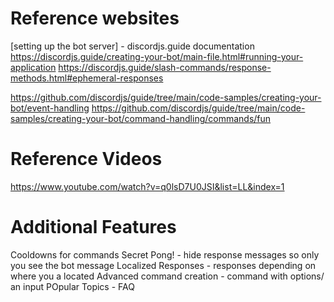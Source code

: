 # Reference websites

[setting up the bot server] - discordjs.guide documentation
https://discordjs.guide/creating-your-bot/main-file.html#running-your-application
https://discordjs.guide/slash-commands/response-methods.html#ephemeral-responses


https://github.com/discordjs/guide/tree/main/code-samples/creating-your-bot/event-handling
https://github.com/discordjs/guide/tree/main/code-samples/creating-your-bot/command-handling/commands/fun


# Reference Videos
https://www.youtube.com/watch?v=q0lsD7U0JSI&list=LL&index=1


# Additional Features
Cooldowns for commands
Secret Pong! - hide response messages so only you see the bot message
Localized Responses - responses depending on where you a located
Advanced command creation - command with options/ an input
POpular Topics - FAQ